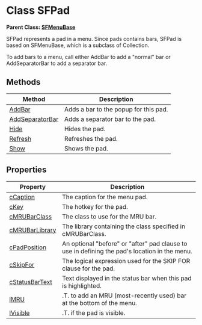 ﻿# Class SFPad

**Parent Class: [SFMenuBase](Class%20SFMenuBase.md)**  

SFPad represents a pad in a menu. Since pads contains bars, SFPad is based on SFMenuBase, which is a subclass of Collection.

To add bars to a menu, call either AddBar to add a "normal" bar or AddSeparatorBar to add a separator bar.

## Methods

| Method          | Description                           |
|-----------------|---------------------------------------|
| [AddBar](AddBar.md)          | Adds a bar to the popup for this pad. |
| [AddSeparatorBar](AddSeparatorBar.md) | Adds a separator bar to the pad.      |
| [Hide](Hide.md)            | Hides the pad.                        |
| [Refresh](Refresh.md)         | Refreshes the pad.                    |
| [Show](Show.md)            | Shows the pad.                        |

## Properties

| Property       | Description                              |
|----------------|------------------------------------------|
| [cCaption](cCaption.md)       | The caption for the menu pad.            |
| [cKey](cKey.md)           | The hotkey for the pad.                  |
| [cMRUBarClass](cMRUBarClass.md)   | The class to use for the MRU bar.        |
| [cMRUBarLibrary](cMRUBarLibrary.md) | The library containing the class specified in cMRUBarClass. |
| [cPadPosition](cPadPosition.md)   | An optional "before" or "after" pad clause to use in defining the pad's location in the menu.  |
| [cSkipFor](cSkipFor.md)       | The logical expression used for the SKIP FOR clause for the pad. |
| [cStatusBarText](cStatusBarText.md) | Text displayed in the status bar when this pad is highlighted. |
| [lMRU](lMRU.md)           | .T. to add an MRU (most-recently used) bar at the bottom of the menu. |
| [lVisible](lVisible.md)       | .T. if the pad is visible.               |

